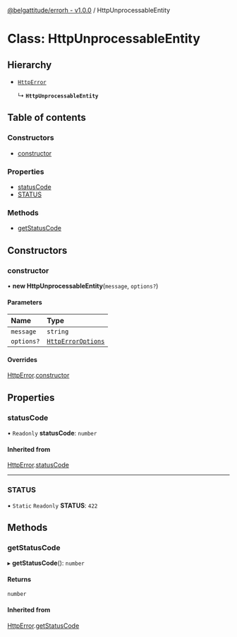 [@belgattitude/errorh - v1.0.0](../README.md) / HttpUnprocessableEntity

# Class: HttpUnprocessableEntity

## Hierarchy

- [`HttpError`](HttpError.md)

  ↳ **`HttpUnprocessableEntity`**

## Table of contents

### Constructors

- [constructor](HttpUnprocessableEntity.md#constructor)

### Properties

- [statusCode](HttpUnprocessableEntity.md#statuscode)
- [STATUS](HttpUnprocessableEntity.md#status)

### Methods

- [getStatusCode](HttpUnprocessableEntity.md#getstatuscode)

## Constructors

### constructor

• **new HttpUnprocessableEntity**(`message`, `options?`)

#### Parameters

| Name       | Type                                                |
| :--------- | :-------------------------------------------------- |
| `message`  | `string`                                            |
| `options?` | [`HttpErrorOptions`](../README.md#httperroroptions) |

#### Overrides

[HttpError](HttpError.md).[constructor](HttpError.md#constructor)

## Properties

### statusCode

• `Readonly` **statusCode**: `number`

#### Inherited from

[HttpError](HttpError.md).[statusCode](HttpError.md#statuscode)

---

### STATUS

▪ `Static` `Readonly` **STATUS**: `422`

## Methods

### getStatusCode

▸ **getStatusCode**(): `number`

#### Returns

`number`

#### Inherited from

[HttpError](HttpError.md).[getStatusCode](HttpError.md#getstatuscode)
